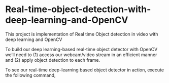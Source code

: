 # Real-time-object-detection-with-deep-learning-and-OpenCV
This project is implementation of Real time Object detection in video with deep learning and OpenCV

To build our deep learning-based real-time object detector with OpenCV we’ll need to 
(1) access our webcam/video stream in an efficient manner and 
(2) apply object detection to each frame.

To see our real-time deep-learning based object detector in action, execute the following command,



